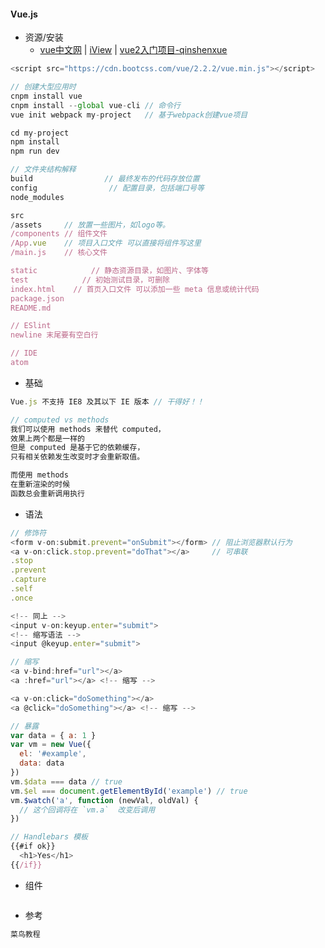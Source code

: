 #### **Vue.js**

* 资源/安装
  * [vue中文网](https://vuefe.cn/v2/guide/) \| [iView](https://gold.xitu.io/post/58a5a53761ff4b006c44ba5b?utm_source=gold_browser_extension) \| [vue2入门项目-qinshenxue](vue2-vue-router2-webpack2)

```js
<script src="https://cdn.bootcss.com/vue/2.2.2/vue.min.js"></script>

// 创建大型应用时
cnpm install vue
cnpm install --global vue-cli // 命令行
vue init webpack my-project   // 基于webpack创建vue项目

cd my-project
npm install
npm run dev

// 文件夹结构解释
build                // 最终发布的代码存放位置
config                // 配置目录，包括端口号等 
node_modules

src    
/assets     // 放置一些图片，如logo等。
/components // 组件文件
/App.vue    // 项目入口文件 可以直接将组件写这里
/main.js    // 核心文件

static            // 静态资源目录，如图片、字体等
test            // 初始测试目录，可删除
index.html    // 首页入口文件 可以添加一些 meta 信息或统计代码
package.json    
README.md

// ESlint 
newline 末尾要有空白行

// IDE
atom
```

* 基础

```js
Vue.js 不支持 IE8 及其以下 IE 版本 // 干得好！！

// computed vs methods
我们可以使用 methods 来替代 computed，
效果上两个都是一样的
但是 computed 是基于它的依赖缓存，
只有相关依赖发生改变时才会重新取值。

而使用 methods 
在重新渲染的时候
函数总会重新调用执行
```

* 语法

```js
// 修饰符
<form v-on:submit.prevent="onSubmit"></form> // 阻止浏览器默认行为
<a v-on:click.stop.prevent="doThat"></a>     // 可串联
.stop
.prevent
.capture
.self
.once

<!-- 同上 -->
<input v-on:keyup.enter="submit">
<!-- 缩写语法 -->
<input @keyup.enter="submit">

// 缩写
<a v-bind:href="url"></a>
<a :href="url"></a> <!-- 缩写 -->

<a v-on:click="doSomething"></a>
<a @click="doSomething"></a> <!-- 缩写 -->

// 暴露
var data = { a: 1 }
var vm = new Vue({
  el: '#example',
  data: data
})
vm.$data === data // true
vm.$el === document.getElementById('example') // true
vm.$watch('a', function (newVal, oldVal) {
  // 这个回调将在 `vm.a`  改变后调用
})

// Handlebars 模板
{{#if ok}}
  <h1>Yes</h1>
{{/if}}
```

* 组件

```js

```

* 参考

```js
菜鸟教程
```




